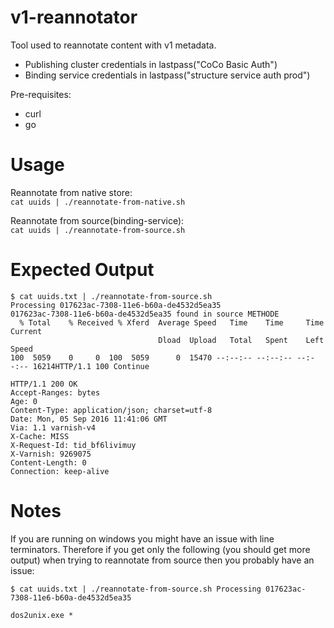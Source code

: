 # v1-reannotator

Tool used to reannotate content with v1 metadata.
* Publishing cluster credentials in lastpass("CoCo Basic Auth")
* Binding service credentials in lastpass("structure service auth prod")

Pre-requisites:
* curl
* go

# Usage
Reannotate from native store:    
`cat uuids | ./reannotate-from-native.sh`

Reannotate from source(binding-service):   
`cat uuids | ./reannotate-from-source.sh`

# Expected Output
```
$ cat uuids.txt | ./reannotate-from-source.sh
Processing 017623ac-7308-11e6-b60a-de4532d5ea35
017623ac-7308-11e6-b60a-de4532d5ea35 found in source METHODE
  % Total    % Received % Xferd  Average Speed   Time    Time     Time  Current
                                 Dload  Upload   Total   Spent    Left  Speed
100  5059    0     0  100  5059      0  15470 --:--:-- --:--:-- --:--:-- 16214HTTP/1.1 100 Continue

HTTP/1.1 200 OK
Accept-Ranges: bytes
Age: 0
Content-Type: application/json; charset=utf-8
Date: Mon, 05 Sep 2016 11:41:06 GMT
Via: 1.1 varnish-v4
X-Cache: MISS
X-Request-Id: tid_bf6livimuy
X-Varnish: 9269075
Content-Length: 0
Connection: keep-alive

```

# Notes

If you are running on windows you might have an issue with line terminators. Therefore if you get only the following (you should get more output) when trying to reannotate from source then you probably have an issue:

`$ cat uuids.txt | ./reannotate-from-source.sh
Processing 017623ac-7308-11e6-b60a-de4532d5ea35`

`dos2unix.exe *`

